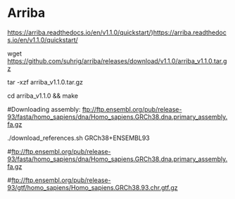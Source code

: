 # Arriba 

https://arriba.readthedocs.io/en/v1.1.0/quickstart/)https://arriba.readthedocs.io/en/v1.1.0/quickstart/

wget https://github.com/suhrig/arriba/releases/download/v1.1.0/arriba_v1.1.0.tar.gz

tar -xzf arriba_v1.1.0.tar.gz

cd arriba_v1.1.0 && make

#Downloading assembly: ftp://ftp.ensembl.org/pub/release-93/fasta/homo_sapiens/dna/Homo_sapiens.GRCh38.dna.primary_assembly.fa.gz 

./download_references.sh GRCh38+ENSEMBL93 

#ftp://ftp.ensembl.org/pub/release-93/fasta/homo_sapiens/dna/Homo_sapiens.GRCh38.dna.primary_assembly.fa.gz

#ftp://ftp.ensembl.org/pub/release-93/gtf/homo_sapiens/Homo_sapiens.GRCh38.93.chr.gtf.gz
